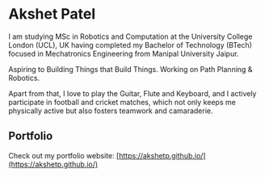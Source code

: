 # Akshet Patel

I am studying MSc in Robotics and Computation at the University College London (UCL), UK having completed my Bachelor of Technology (BTech) focused in Mechatronics Engineering from Manipal University Jaipur.

Aspiring to Building Things that Build Things. Working on Path Planning & Robotics.

Apart from that, I love to play the Guitar, Flute and Keyboard, and I actively participate in football and cricket matches, which not only keeps me physically active but also fosters teamwork and camaraderie.

## Portfolio

Check out my portfolio website: [https://akshetp.github.io/](https://akshetp.github.io/)
